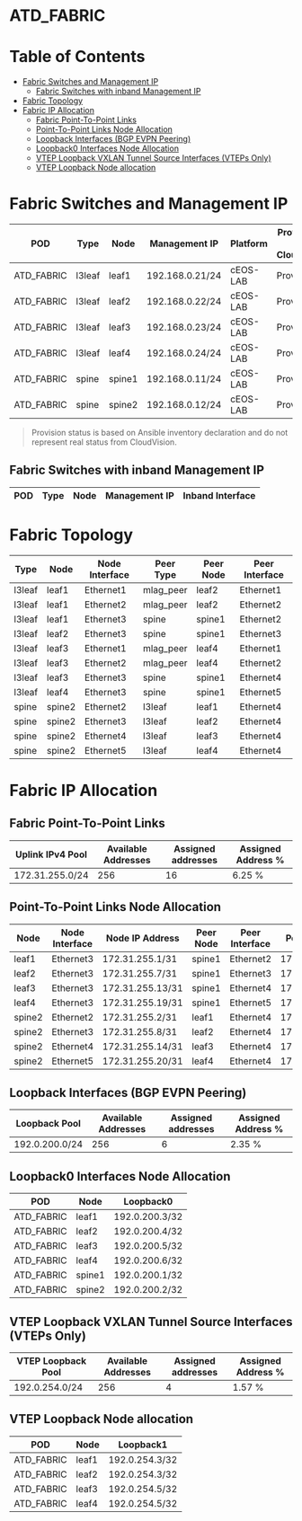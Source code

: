 # ATD_FABRIC

# Table of Contents

- [Fabric Switches and Management IP](#fabric-switches-and-management-ip)
  - [Fabric Switches with inband Management IP](#fabric-switches-with-inband-management-ip)
- [Fabric Topology](#fabric-topology)
- [Fabric IP Allocation](#fabric-ip-allocation)
  - [Fabric Point-To-Point Links](#fabric-point-to-point-links)
  - [Point-To-Point Links Node Allocation](#point-to-point-links-node-allocation)
  - [Loopback Interfaces (BGP EVPN Peering)](#loopback-interfaces-bgp-evpn-peering)
  - [Loopback0 Interfaces Node Allocation](#loopback0-interfaces-node-allocation)
  - [VTEP Loopback VXLAN Tunnel Source Interfaces (VTEPs Only)](#vtep-loopback-vxlan-tunnel-source-interfaces-vteps-only)
  - [VTEP Loopback Node allocation](#vtep-loopback-node-allocation)

# Fabric Switches and Management IP

| POD | Type | Node | Management IP | Platform | Provisioned in CloudVision |
| --- | ---- | ---- | ------------- | -------- | -------------------------- |
| ATD_FABRIC | l3leaf | leaf1 | 192.168.0.21/24 | cEOS-LAB | Provisioned |
| ATD_FABRIC | l3leaf | leaf2 | 192.168.0.22/24 | cEOS-LAB | Provisioned |
| ATD_FABRIC | l3leaf | leaf3 | 192.168.0.23/24 | cEOS-LAB | Provisioned |
| ATD_FABRIC | l3leaf | leaf4 | 192.168.0.24/24 | cEOS-LAB | Provisioned |
| ATD_FABRIC | spine | spine1 | 192.168.0.11/24 | cEOS-LAB | Provisioned |
| ATD_FABRIC | spine | spine2 | 192.168.0.12/24 | cEOS-LAB | Provisioned |

> Provision status is based on Ansible inventory declaration and do not represent real status from CloudVision.

## Fabric Switches with inband Management IP
| POD | Type | Node | Management IP | Inband Interface |
| --- | ---- | ---- | ------------- | ---------------- |

# Fabric Topology

| Type | Node | Node Interface | Peer Type | Peer Node | Peer Interface |
| ---- | ---- | -------------- | --------- | ----------| -------------- |
| l3leaf | leaf1 | Ethernet1 | mlag_peer | leaf2 | Ethernet1 |
| l3leaf | leaf1 | Ethernet2 | mlag_peer | leaf2 | Ethernet2 |
| l3leaf | leaf1 | Ethernet3 | spine | spine1 | Ethernet2 |
| l3leaf | leaf2 | Ethernet3 | spine | spine1 | Ethernet3 |
| l3leaf | leaf3 | Ethernet1 | mlag_peer | leaf4 | Ethernet1 |
| l3leaf | leaf3 | Ethernet2 | mlag_peer | leaf4 | Ethernet2 |
| l3leaf | leaf3 | Ethernet3 | spine | spine1 | Ethernet4 |
| l3leaf | leaf4 | Ethernet3 | spine | spine1 | Ethernet5 |
| spine | spine2 | Ethernet2 | l3leaf | leaf1 | Ethernet4 |
| spine | spine2 | Ethernet3 | l3leaf | leaf2 | Ethernet4 |
| spine | spine2 | Ethernet4 | l3leaf | leaf3 | Ethernet4 |
| spine | spine2 | Ethernet5 | l3leaf | leaf4 | Ethernet4 |

# Fabric IP Allocation

## Fabric Point-To-Point Links

| Uplink IPv4 Pool | Available Addresses | Assigned addresses | Assigned Address % |
| ---------------- | ------------------- | ------------------ | ------------------ |
| 172.31.255.0/24 | 256 | 16 | 6.25 % |

## Point-To-Point Links Node Allocation

| Node | Node Interface | Node IP Address | Peer Node | Peer Interface | Peer IP Address |
| ---- | -------------- | --------------- | --------- | -------------- | --------------- |
| leaf1 | Ethernet3 | 172.31.255.1/31 | spine1 | Ethernet2 | 172.31.255.0/31 |
| leaf2 | Ethernet3 | 172.31.255.7/31 | spine1 | Ethernet3 | 172.31.255.6/31 |
| leaf3 | Ethernet3 | 172.31.255.13/31 | spine1 | Ethernet4 | 172.31.255.12/31 |
| leaf4 | Ethernet3 | 172.31.255.19/31 | spine1 | Ethernet5 | 172.31.255.18/31 |
| spine2 | Ethernet2 | 172.31.255.2/31 | leaf1 | Ethernet4 | 172.31.255.3/31 |
| spine2 | Ethernet3 | 172.31.255.8/31 | leaf2 | Ethernet4 | 172.31.255.9/31 |
| spine2 | Ethernet4 | 172.31.255.14/31 | leaf3 | Ethernet4 | 172.31.255.15/31 |
| spine2 | Ethernet5 | 172.31.255.20/31 | leaf4 | Ethernet4 | 172.31.255.21/31 |

## Loopback Interfaces (BGP EVPN Peering)

| Loopback Pool | Available Addresses | Assigned addresses | Assigned Address % |
| ------------- | ------------------- | ------------------ | ------------------ |
| 192.0.200.0/24 | 256 | 6 | 2.35 % |

## Loopback0 Interfaces Node Allocation

| POD | Node | Loopback0 |
| --- | ---- | --------- |
| ATD_FABRIC | leaf1 | 192.0.200.3/32 |
| ATD_FABRIC | leaf2 | 192.0.200.4/32 |
| ATD_FABRIC | leaf3 | 192.0.200.5/32 |
| ATD_FABRIC | leaf4 | 192.0.200.6/32 |
| ATD_FABRIC | spine1 | 192.0.200.1/32 |
| ATD_FABRIC | spine2 | 192.0.200.2/32 |

## VTEP Loopback VXLAN Tunnel Source Interfaces (VTEPs Only)

| VTEP Loopback Pool | Available Addresses | Assigned addresses | Assigned Address % |
| --------------------- | ------------------- | ------------------ | ------------------ |
| 192.0.254.0/24 | 256 | 4 | 1.57 % |

## VTEP Loopback Node allocation

| POD | Node | Loopback1 |
| --- | ---- | --------- |
| ATD_FABRIC | leaf1 | 192.0.254.3/32 |
| ATD_FABRIC | leaf2 | 192.0.254.3/32 |
| ATD_FABRIC | leaf3 | 192.0.254.5/32 |
| ATD_FABRIC | leaf4 | 192.0.254.5/32 |
